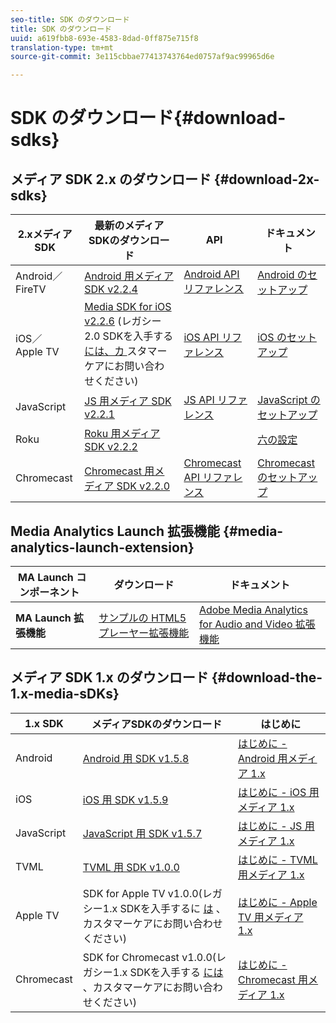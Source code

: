 ```yaml
---
seo-title: SDK のダウンロード
title: SDK のダウンロード
uuid: a619fbb8-693e-4583-8dad-0ff875e715f8
translation-type: tm+mt
source-git-commit: 3e115cbbae77413743764ed0757af9ac99965d6e

---
```



# SDK のダウンロード{#download-sdks}

## メディア SDK 2.x のダウンロード {#download-2x-sdks}

| 2.xメディアSDK | 最新のメディアSDKのダウンロード |  API   |  ドキュメント  |
| --- | --- | --- | --- |
| Android／FireTV | [Android 用メディア SDK v2.2.4](https://github.com/Adobe-Marketing-Cloud/media-sdks/releases/tag/android-v2.2.4) | [Android API リファレンス](https://adobe-marketing-cloud.github.io/media-sdks/reference/android/) | [Android のセットアップ](/help/sdk-implement/setup/set-up-android.md) |
| iOS／Apple TV | [Media SDK for iOS v2.2.6](https://github.com/Adobe-Marketing-Cloud/media-sdks/releases/tag/ios-v2.2.6) (レガシー2.0 SDKを入手する [には、カ ](https://helpx.adobe.com/marketing-cloud/contact-support.html) スタマーケアにお問い合わせください) | [iOS API リファレンス](https://adobe-marketing-cloud.github.io/media-sdks/reference/ios/) | [iOS のセットアップ](/help/sdk-implement/setup/set-up-ios.md) |
| JavaScript | [JS 用メディア SDK v2.2.1](https://github.com/Adobe-Marketing-Cloud/media-sdks/releases/tag/js-v2.2.1) | [JS API リファレンス](https://adobe-marketing-cloud.github.io/media-sdks/reference/javascript/) | [JavaScript のセットアップ](/help/sdk-implement/setup/set-up-js.md) |
| Roku | [Roku 用メディア SDK v2.2.2](https://github.com/Adobe-Marketing-Cloud/media-sdks/releases/tag/roku-v2.2.2) |  | [六の設定](/help/sdk-implement/setup/set-up-roku.md) |
| Chromecast | [Chromecast 用メディア SDK v2.2.0](https://github.com/Adobe-Marketing-Cloud/media-sdks/releases/tag/chromecast-v2.2.0) | [Chromecast API リファレンス](https://adobe-marketing-cloud.github.io/media-sdks/reference/chromecast/) | [Chromecast のセットアップ](/help/sdk-implement/setup/set-up-chromecast.md) |

## Media Analytics Launch 拡張機能 {#media-analytics-launch-extension}

| MA Launch コンポーネント   | ダウンロード | ドキュメント |
|---|---|---|
| **MA Launch 拡張機能** | [サンプルの HTML5 プレーヤー拡張機能](https://github.com/adobe/reactor-adobe-va-sample-player) | [Adobe Media Analytics for Audio and Video 拡張機能](https://docs.adobelaunch.com/extension-reference/web/adobe-media-analytics-for-audio-and-video-extension) |

## メディア SDK 1.x のダウンロード {#download-the-1.x-media-sDKs}

| 1.x SDK |  メディアSDKのダウンロード |  はじめに |
| --- | --- | --- |
| Android | [Android 用 SDK v1.5.8](https://github.com/Adobe-Marketing-Cloud/video-heartbeat/releases/tag/android-v1.5.8) | [はじめに - Android 用メディア 1.x](setup/vhl-dev-guide-v15_android.pdf) |
| iOS | [iOS 用 SDK v1.5.9](https://github.com/Adobe-Marketing-Cloud/video-heartbeat/releases/tag/ios-v1.5.9) | [はじめに - iOS 用メディア 1.x](setup/vhl-dev-guide-v15_ios.pdf) |
| JavaScript | [JavaScript 用 SDK v1.5.7](https://github.com/Adobe-Marketing-Cloud/video-heartbeat/releases/tag/js-v1.5.7) | [はじめに - JS 用メディア 1.x](setup/vhl-dev-guide-v15_js.pdf) |
| TVML | [TVML 用 SDK v1.0.0](https://github.com/Adobe-Marketing-Cloud/video-heartbeat/releases/tag/tvml-v1.0.0) | [はじめに - TVML 用メディア 1.x](setup/vhl_tvml.pdf) |
| Apple TV | SDK for Apple TV v1.0.0(レガシー1.x SDKを入手するに [は](https://helpx.adobe.com/marketing-cloud/contact-support.html) 、カスタマーケアにお問い合わせください) | [はじめに - Apple TV 用メディア 1.x](setup/vhl-dev-guide-v1x_appletv.pdf) |
| Chromecast | SDK for Chromecast v1.0.0(レガシー1.x SDKを入手する [には](https://helpx.adobe.com/marketing-cloud/contact-support.html) 、カスタマーケアにお問い合わせください) | [はじめに - Chromecast 用メディア 1.x](setup/chromecast_1.x_sdk.pdf) |

